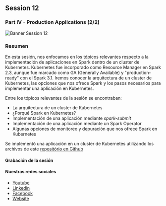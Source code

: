 ## Session 12
### Part IV - Production Applications (2/2)

![Banner Session 12](/assets/banner_session_12.png)

### Resumen
En esta sesión, nos enfocamos en los tópicos relevantes respecto a la implementación de aplicaciones en Spark dentro de un cluster de Kubernetes. Kubernetes fue incorporado como Resource Manager en Spark 2.3, aunque fue marcado como GA (Generally Available) y "production-ready" con el Spark 3.1. Iremos conocer la arquitectura de un cluster de Kubernetes, las opciones que nos ofrece Spark y los pasos necesarios para implementar una aplicación en Kubernetes.

Entre los tópicos relevantes de la sesión se encontraban:

* La arquitectura de un cluster de Kubernetes
* ¿Porqué Spark en Kubernetes?
* Implementación de una aplicación mediante *spark-submit*
* Implementación de una aplicación mediante un Spark Operator
* Algunas opciones de monitoreo y depuración que nos ofrece Spark en Kubernetes

Se implementó una aplicación en un cluster de Kubernetes utilizando los archivos de este [repositório en Github](https://github.com/kauvinlucas/spark-kubernetes)

#### Grabación de la sesión



#### Nuestras redes sociales
* [Youtube](https://www.youtube.com/channel/UCqFCoUEvxR23ymmih0GD7mQ?sub_confirmation=1 'Subscríbate al canal')
* [Linkedin](https://www.linkedin.com/company/data-engineering-latam/ 'Síganos en Linkedin')
* [Facebook](https://www.facebook.com/dataengineeringlatam/ 'Síganos en Facebook')
* [Website](https://expy.bio/dataengineeringlatam 'Nuestro website')
